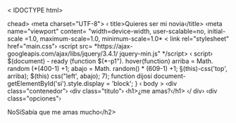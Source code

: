 < IDOCTYPE html>
<html lang="en">
chead>
‹meta charset="UTF-8">
‹ title>Quieres ser mi novia‹/title>
‹meta name="viewport" content=
"width=device-width, user-scalable=no, initial-scale =1.0, maximum-scale=1.0, minimum-scale=1.0*
< link rel="stylesheet" href="main.css"›
‹script src=
*https://ajax-googleapis.com/ajax/libs/jquery/3.4.1/
jquery-min.js"
*/script>
‹ script›
$(document) - ready (function
$(*-p1"). hover(function)
arriba = Math. random (*(400-1) +1;
abajo = Math. random() * (609-1) +1;
§(this)-css('top', arriba);
$(this) css("left', abajo);
7);
function dijosi
document-getElementById('si').style.display
= 'block';
}
</script>
</head>
‹ body >
‹div class="contenedor"›
‹div class="titulo"›
‹h1>¿me amas?‹/h1>
‹/ div›
‹div class="opciones"›
<p class="p1">No</p›
‹p onclick="dijosi()" class="p2">Si</p›
<div id="si"›
<h2>Sabía  que me amas mucho‹/h2>
</div›
‹/div›
</div>
</body>
